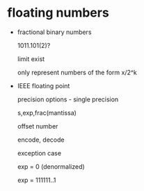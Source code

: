 ---
---

# floating numbers

- fractional binary numbers
    
    1011.101(2)?
    
    limit exist
    
    only represent numbers of the form x/2^k
    
- IEEE floating point
    
    precision options - single precision
    
    s,exp,frac(mantissa)
    
    offset number
    
    encode, decode
    
    exception case
    
    exp = 0 (denormalized)
    
    exp = 111111..1
